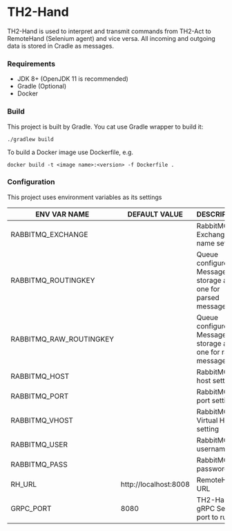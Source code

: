 # TH2-Hand

TH2-Hand is used to interpret and transmit commands from TH2-Act to RemoteHand (Selenium agent) and vice versa.
All incoming and outgoing data is stored in Cradle as messages.

### Requirements

* JDK 8+ (OpenJDK 11 is recommended)
* Gradle (Optional)
* Docker

### Build

This project is built by Gradle.
You cat use Gradle wrapper to build it:
``` shell script
./gradlew build
```
To build a Docker image use Dockerfile, 
e.g.
``` shell script
docker build -t <image name>:<version> -f Dockerfile .
``` 

### Configuration

This project uses environment variables as its settings

ENV VAR NAME | DEFAULT VALUE | DESCRIPTION
------------ | ------------- | -----------
RABBITMQ_EXCHANGE | | RabbitMQ Exchange name setting
RABBITMQ_ROUTINGKEY | | Queue configured in Message storage as one for parsed messages
RABBITMQ_RAW_ROUTINGKEY | | Queue configured in Message storage as one for raw messages
RABBITMQ_HOST | | RabbitMQ host setting
RABBITMQ_PORT | |RabbitMQ port setting
RABBITMQ_VHOST | | RabbitMQ Virtual Host setting
RABBITMQ_USER | | RabbitMQ username
RABBITMQ_PASS | | RabbitMQ password
RH_URL | http://localhost:8008 | RemoteHand URL
GRPC_PORT | 8080 | TH2-Hand gRPC Server port to run on